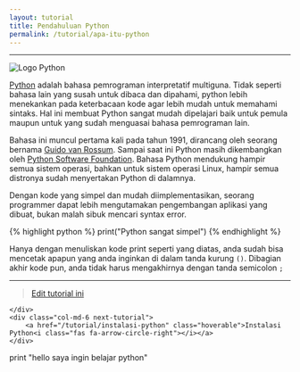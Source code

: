 ```yaml
---
layout: tutorial
title: Pendahuluan Python
permalink: /tutorial/apa-itu-python
---
```


---

![Logo Python](/images/logo-python.png "Logo Python")

[Python](https://www.python.org) adalah bahasa pemrograman interpretatif multiguna. Tidak seperti bahasa lain yang susah untuk dibaca dan dipahami, python lebih menekankan pada keterbacaan kode agar lebih mudah untuk memahami sintaks. Hal ini membuat Python sangat mudah dipelajari baik untuk pemula maupun untuk yang sudah menguasai bahasa pemrograman lain.

Bahasa ini muncul pertama kali pada tahun 1991, dirancang oleh seorang bernama [Guido van Rossum](https://id.wikipedia.org/wiki/Guido_van_Rossum). Sampai saat ini Python masih dikembangkan oleh [Python Software Foundation](https://www.python.org/psf/). Bahasa Python mendukung hampir semua sistem operasi, bahkan untuk sistem operasi Linux, hampir semua distronya sudah menyertakan Python di dalamnya.

Dengan kode yang simpel dan mudah diimplementasikan, seorang programmer dapat lebih mengutamakan pengembangan aplikasi yang dibuat, bukan malah sibuk mencari syntax error.

{% highlight python %}
print("Python sangat simpel")
{% endhighlight %}

Hanya dengan menuliskan kode print seperti yang diatas, anda sudah bisa mencetak apapun yang anda inginkan di dalam tanda kurung `()`. Dibagian akhir kode pun, anda tidak harus mengakhirnya dengan tanda semicolon `;` 

---
> [Edit tutorial ini](https://github.com/belajarpythoncom/belajarpythoncom.github.io/edit/master/tutorials/pengertian-python.md)

<div class="row navigation-tutorial">
    <div class="col-md-6 prev-tutorial">
        
    </div>
    <div class="col-md-6 next-tutorial">
        <a href="/tutorial/instalasi-python" class="hoverable">Instalasi Python<i class="fas fa-arrow-circle-right"></i></a>
    </div>
</div>
print "hello saya ingin belajar python"
